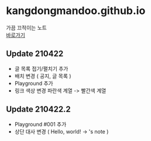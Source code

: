 # kangdongmandoo.github.io
가끔 끄적이는 노트  
[바로가기](https://ehdals.netlify.app/)
## Update 210422
+ 글 목록 접기/펼치기 추가
+ 배치 변경
( 공지, 글 목록 )
+ Playground 추가
+ 링크 색상 변경
파란색 계열 -> 빨간색 계열
## Update 210422.2
+ Playground #001 추가
+ 상단 대사 변경 ( Hello, world! -> 's note )
